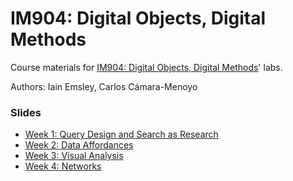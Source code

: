 # IM904: Digital Objects, Digital Methods

Course materials for [IM904: Digital Objects, Digital Methods](https://warwick.ac.uk/fac/cross_fac/cim/apply-to-study/cross-disciplinary-postgraduate-modules/im904-digital-objects-digital-methods/)' labs.

Authors: Iain Emsley, Carlos Cámara-Menoyo

### Slides

* [Week 1: Query Design and Search as Research](https://pages.github.warwick.ac.uk/u2071219/IM904/week1-slides.html#1)
* [Week 2: Data Affordances](https://pages.github.warwick.ac.uk/u2071219/IM904/week2-slides.html#1)
* [Week 3: Visual Analysis](https://pages.github.warwick.ac.uk/u2071219/IM904/week3-slides.html#1)
* [Week 4: Networks](https://pages.github.warwick.ac.uk/u2071219/IM904/week4-slides.html#1)
